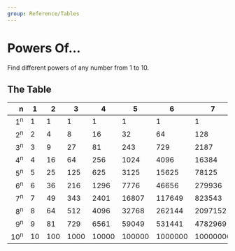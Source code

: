 ```yaml
---
group: Reference/Tables
---
```


# Powers Of...
Find different powers of any number from 1 to 10.

## The Table
| n              | 1  | 2   | 3    | 4     | 5      | 6       | 7        | 8         | 9          | 10          |
|---------------:|----|-----|------|-------|--------|---------|----------|-----------|------------|-------------|
|  1<sup>n</sup> | 1  | 1   | 1    | 1     | 1      | 1       | 1        | 1         | 1          | 1           |
|  2<sup>n</sup> | 2  | 4   | 8    | 16    | 32     | 64      | 128      | 256       | 512        | 1024        |
|  3<sup>n</sup> | 3  | 9   | 27   | 81    | 243    | 729     | 2187     | 6561      | 19683      | 59049       |
|  4<sup>n</sup> | 4  | 16  | 64   | 256   | 1024   | 4096    | 16384    | 65536     | 262144     | 1048576     |
|  5<sup>n</sup> | 5  | 25  | 125  | 625   | 3125   | 15625   | 78125    | 390625    | 1953125    | 9765625     |
|  6<sup>n</sup> | 6  | 36  | 216  | 1296  | 7776   | 46656   | 279936   | 1679616   | 10077696   | 60466176    |
|  7<sup>n</sup> | 7  | 49  | 343  | 2401  | 16807  | 117649  | 823543   | 5764801   | 40353607   | 282475249   |
|  8<sup>n</sup> | 8  | 64  | 512  | 4096  | 32768  | 262144  | 2097152  | 16777216  | 134217728  | 1073741824  |
|  9<sup>n</sup> | 9  | 81  | 729  | 6561  | 59049  | 531441  | 4782969  | 43046721  | 387420489  | 3486784401  |
| 10<sup>n</sup> | 10 | 100 | 1000 | 10000 | 100000 | 1000000 | 10000000 | 100000000 | 1000000000 | 10000000000 |
